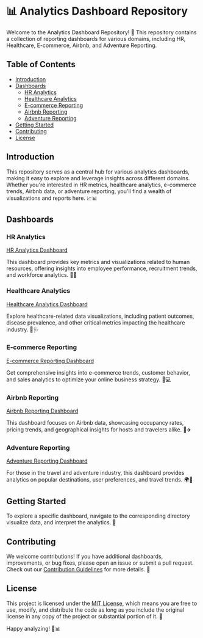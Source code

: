 # 📊 Analytics Dashboard Repository

Welcome to the Analytics Dashboard Repository! 🚀 This repository contains a collection of reporting dashboards for various domains, including HR, Healthcare, E-commerce, Airbnb, and Adventure Reporting.

## Table of Contents
- [Introduction](#introduction)
- [Dashboards](#dashboards)
  - [HR Analytics](#hr-analytics)
  - [Healthcare Analytics](#healthcare-analytics)
  - [E-commerce Reporting](#e-commerce-reporting)
  - [Airbnb Reporting](#airbnb-reporting)
  - [Adventure Reporting](#adventure-reporting)
- [Getting Started](#getting-started)
- [Contributing](#contributing)
- [License](#license)

## Introduction

This repository serves as a central hub for various analytics dashboards, making it easy to explore and leverage insights across different domains. Whether you're interested in HR metrics, healthcare analytics, e-commerce trends, Airbnb data, or adventure reporting, you'll find a wealth of visualizations and reports here. 📈📊

## Dashboards

### HR Analytics
[HR Analytics Dashboard](https://github.com/souhayla18/data_Analytics_Dash/blob/main/HR%20Analytics.pbix)

This dashboard provides key metrics and visualizations related to human resources, offering insights into employee performance, recruitment trends, and workforce analytics. 🤖👥

### Healthcare Analytics
[Healthcare Analytics Dashboard](https://github.com/souhayla18/data_Analytics_Dash/blob/main/Healthcare%20Analytics%202.pbix)

Explore healthcare-related data visualizations, including patient outcomes, disease prevalence, and other critical metrics impacting the healthcare industry. 🏥🩺

### E-commerce Reporting
[E-commerce Reporting Dashboard](https://github.com/souhayla18/data_Analytics_Dash/blob/main/ecommerceReporting%20)

Get comprehensive insights into e-commerce trends, customer behavior, and sales analytics to optimize your online business strategy. 🛒💻

### Airbnb Reporting
[Airbnb Reporting Dashboard](https://github.com/souhayla18/data_Analytics_Dash/blob/main/airbnbDash.pdf)

This dashboard focuses on Airbnb data, showcasing occupancy rates, pricing trends, and geographical insights for hosts and travelers alike. 🏡✈️

### Adventure Reporting
[Adventure Reporting Dashboard](https://github.com/souhayla18/data_Analytics_Dash/blob/main/adventureworkes.pbit)

For those in the travel and adventure industry, this dashboard provides analytics on popular destinations, user preferences, and travel trends. 🌍🚀

## Getting Started

To explore a specific dashboard, navigate to the corresponding directory  visualize data, and interpret the analytics. 🚀

## Contributing

We welcome contributions! If you have additional dashboards, improvements, or bug fixes, please open an issue or submit a pull request. Check out our [Contribution Guidelines](CONTRIBUTING.md) for more details. 🤝

## License

This project is licensed under the [MIT License](LICENSE), which means you are free to use, modify, and distribute the code as long as you include the original license in any copy of the project or substantial portion of it. 📜

Happy analyzing! 🚀📊
